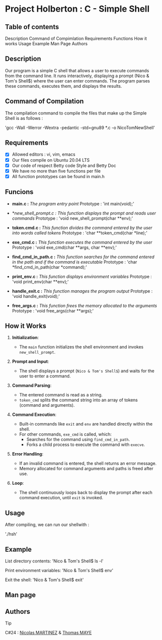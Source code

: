 # Project Holberton : C - Simple Shell

## Table of contents

Description
Command of Compimlation
Requirements
Functions
How it works
Usage
Example
Man Page
Authors

## Description 

Our program is a simple C shell that allows a user to execute commands from the command line.
It runs interactively, displaying a prompt (Nico & Tom's Shell$) where the user can enter commands.
The program parses these commands, executes them, and displays the results.

## Command of Compilation

The compilation command to compile the files that make up the Simple Shell is as follows :

'gcc -Wall -Werror -Wextra -pedantic -std=gnu89 *.c -o NicoTomNewShell'

## Requirements

- [x] Allowed editors : vi, vim, emacs
- [x] Our files compile on Ubuntu 20.04 LTS
- [x] Our code of respect Betty code Style and Betty Doc
- [x] We have no more than five functions per file
- [x] All function prototypes can be found in main.h

## Funcions

- **main.c :**
*The program entry point*
Prototype : 'int main(void);'

- **new_shell_prompt.c :*
*This function displays the prompt and reads user commands*
Prototype : 'void new_shell_prompt(char **env);'

- **token.cmd.c :**
*This function divides the command entered by the user into words called tokens*
Prototype : 'char **token_cmd(char *line);'

- **exe_cmd.c :**
*This function executes the command entered by the user*
Prototype : 'void exe_cmd(char **args, char **env);'

- **find_cmd_in_path.c :**
*This function searches for the command entered in the path and if the command is executable*
Prototype : 'char *find_cmd_in_path(char *command);'

- **print_env.c :**
*This function displays environment variables*
Prototype : 'void print_env(char **env);'

- **handle_exit.c :**
*This function manages the program output*
Prototype : 'void handle_exit(void);'

- **free_args.c :**
*This function frees the memory allocated to the arguments*
Prototype : 'void free_args(char **args);'

## How it Works

1. **Initialization**:
   - The `main` function initializes the shell environment and invokes `new_shell_prompt`.

2. **Prompt and Input**:
   - The shell displays a prompt (`Nico & Tom's Shell$`) and waits for the user to enter a command.

3. **Command Parsing**:
   - The entered command is read as a string.
   - `token_cmd` splits the command string into an array of tokens (command and arguments).

4. **Command Execution**:
   - Built-in commands like `exit` and `env` are handled directly within the shell.
   - For other commands, `exe_cmd` is called, which:
     - Searches for the command using `find_cmd_in_path`.
     - Forks a child process to execute the command with `execve`.

5. **Error Handling**:
   - If an invalid command is entered, the shell returns an error message.
   - Memory allocated for command arguments and paths is freed after use.

6. **Loop**:
   - The shell continuously loops back to display the prompt after each command execution, until `exit` is invoked.

## Usage

After compiling, we can run our shellwith :

'./hsh'

## Example

List directory contents:
'Nico & Tom's Shell$ ls -l'

Print environment variables:
'Nico & Tom's Shell$ env'

Exit the shell:
'Nico & Tom's Shell$ exit'

## Man page



## Authors 

> [!TIP]
> C#24 : [Nicolas MARTINEZ](https://github.com/Bomays) & [Thomas MAYE](https://github.com/thomas-maye)
